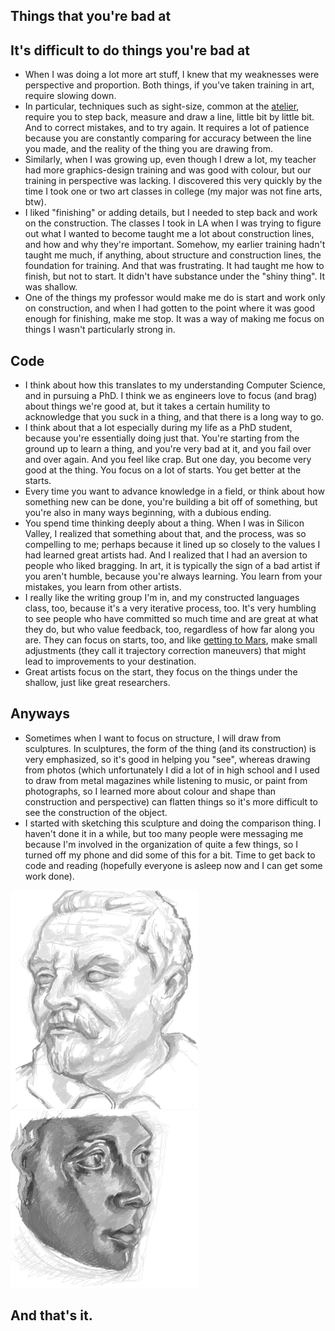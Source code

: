 ## Things that you're bad at

## It's difficult to do things you're bad at
- When I was doing a lot more art stuff, I knew that my weaknesses were perspective and proportion.
  Both things, if you've taken training in art, require slowing down. 
- In particular, techniques such as sight-size, common at the [atelier](https://en.wikipedia.org/wiki/Atelier), require you to step
  back, measure and draw a line, little bit by little bit. And to correct mistakes, and to try again. It requires a lot of patience
  because you are constantly comparing for accuracy between the line you made, and the reality of the thing you are drawing from.
- Similarly, when I was growing up, even though I drew a lot, my teacher had more graphics-design training and was good with colour,
  but our training in perspective was lacking. I discovered this very quickly by the time I took one or two art classes in college (my major
  was not fine arts, btw). 
- I liked "finishing" or adding details, but I needed to step back and work on the construction. The classes I took in LA when I was trying 
  to figure out what I wanted to become taught me a lot about construction lines, and how and why they're important. Somehow, my earlier 
  training hadn't taught me much, if anything, about structure and construction lines, the foundation for training. And that was frustrating.
  It had taught me how to finish, but not to start. It didn't have substance under the "shiny thing". It was shallow.
- One of the things my professor would make me do is start and work only on construction, and when I had gotten to the point where it was
  good enough for finishing, make me stop. It was a way of making me focus on things I wasn't particularly strong in.
  
## Code
- I think about how this translates to my understanding Computer Science, and in pursuing a PhD. I think we as engineers love to focus (and brag)
  about things we're good at, but it takes a certain humility to acknowledge that you suck in a thing, and that there is a long way to go.
- I think about that a lot especially during my life as a PhD student, because you're essentially doing just that. You're starting from the ground
  up to learn a thing, and you're very bad at it, and you fail over and over again. And you feel like crap. But one day, you become very good
  at the thing. You focus on a lot of starts. You get better at the starts.
- Every time you want to advance knowledge in a field, or think about how something new can be done, you're building a bit off of something,
  but you're also in many ways beginning, with a dubious ending.
- You spend time thinking deeply about a thing. When I was in Silicon Valley, I realized that something about that, and the process, was so 
  compelling to me; perhaps because it lined up so closely to the values I had learned great artists had. And I realized that I had an aversion
  to people who liked bragging. In art, it is typically the sign of a bad artist if you aren't humble, because you're always learning. You learn
  from your mistakes, you learn from other artists.
- I really like the writing group I'm in, and my constructed languages class, too, because it's a very iterative process, too. It's very humbling 
  to see people who have committed so much time and are great at what they do, but who value feedback, too, regardless of how far along you are.
  They can focus on starts, too, and like [getting to Mars](https://mars.nasa.gov/mro/mission/timeline/mtcruise/cruisetcms/), make small adjustments (they call it trajectory correction maneuvers) that might lead to improvements to your destination.
- Great artists focus on the start, they focus on the things under the shallow, just like great researchers. 

## Anyways
- Sometimes when I want to focus on structure, I will draw from sculptures. In sculptures, the form of the thing (and its construction) is very
  emphasized, so it's good in helping you "see", whereas drawing from photos (which unfortunately I did a lot of in high school and I used to draw from metal magazines while listening to music, or paint from photographs, so I learned
  more about colour and shape than construction and perspective) can flatten things so it's more difficult to see the construction of the object.
- I started with sketching this sculpture and doing the comparison thing. I haven't done it in a while, but too many people were messaging me because I'm involved in the organization of quite a few things,
  so I turned off my phone and did some of this for a bit. Time to get back to code and reading (hopefully everyone is asleep now and I can get some work done).

<img src="/images/bernini_.png" width="300">

<img src="/images/notberninianotherface.png" width="300">

## And that's it.
